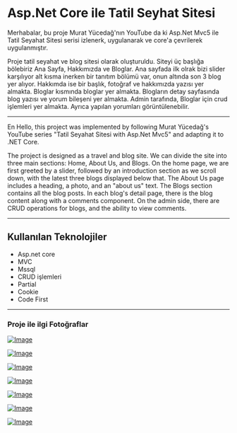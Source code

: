 # Asp.Net Core ile Tatil Seyhat Sitesi

Merhabalar, bu proje Murat Yücedağ'nın YouTube da ki Asp.Net Mvc5 ile Tatil Seyahat Sitesi serisi izlenerk, uygulanarak ve core'a çevrilerek uygulanmıştır.

Proje tatil seyahat ve blog sitesi olarak oluşturuldu. Siteyi üç başlığa bölebiriz Ana Sayfa, Hakkımızda ve Bloglar. Ana sayfada ilk olrak bizi slider karşılıyor alt kısma inerken bir tanıtım bölümü var, onun altında son 3 blog yer alıyor. Hakkımda ise bir başlık, fotoğraf ve hakkımızda yazısı yer almakta. Bloglar kısmında bloglar yer almakta. Blogların detay sayfasında blog yazısı ve yorum bileşeni yer almakta. Admin tarafında, Bloglar için crud işlemleri yer almakta. Ayrıca yapılan yorumları görüntülenebilir.

---

En 
Hello, this project was implemented by following Murat Yücedağ's YouTube series "Tatil Seyahat Sitesi with Asp.Net Mvc5" and adapting it to .NET Core.

The project is designed as a travel and blog site. We can divide the site into three main sections: Home, About Us, and Blogs. On the home page, we are first greeted by a slider, followed by an introduction section as we scroll down, with the latest three blogs displayed below that. The About Us page includes a heading, a photo, and an "about us" text. The Blogs section contains all the blog posts. In each blog's detail page, there is the blog content along with a comments component. On the admin side, there are CRUD operations for blogs, and the ability to view comments.

---

## Kullanılan Teknolojiler

- Asp.net core
- MVC
- Mssql
- CRUD işlemleri
- Partial
- Cookie
- Code First
  
---

### Proje ile ilgi Fotoğraflar

[![Image](https://i.hizliresim.com/j9wyfds.png)](https://hizliresim.com/j9wyfds)

[![Image](https://i.hizliresim.com/a4xp0se.png)](https://hizliresim.com/a4xp0se)

[![Image](https://i.hizliresim.com/g5k7wth.png)](https://hizliresim.com/g5k7wth)

[![Image](https://i.hizliresim.com/jsazrz5.png)](https://hizliresim.com/jsazrz5)

[![Image](https://i.hizliresim.com/bs0ilkq.png)](https://hizliresim.com/bs0ilkq)

[![Image](https://i.hizliresim.com/6qj966t.png)](https://hizliresim.com/6qj966t)

[![Image](https://i.hizliresim.com/3d7rgy0.png)](https://hizliresim.com/3d7rgy0)

